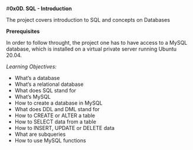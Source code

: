 #**0x0D. SQL - Introduction**

The project covers introduction to SQL and concepts on Databases

**Prerequisites**

In order to follow throught, the project one has to have access to a MySQL database,
which is installed on a virtual private server running Ubuntu 20.04.

*Learning Objectives:*

 - What’s a database
 - What’s a relational database
 - What does SQL stand for
 - What’s MySQL
 - How to create a database in MySQL
 - What does DDL and DML stand for
 - How to CREATE or ALTER a table
 - How to SELECT data from a table
 - How to INSERT, UPDATE or DELETE data
 - What are subqueries
 - How to use MySQL functions
